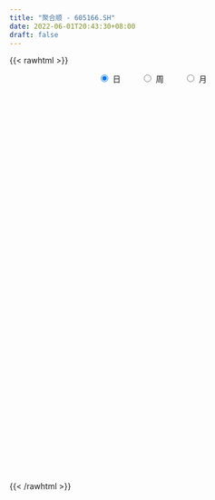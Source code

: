 ```yaml
---
title: "聚合顺 - 605166.SH"
date: 2022-06-01T20:43:30+08:00
draft: false
---
```

{{< rawhtml >}}
    <div style="text-align: center">
        <label style="padding: 1rem;"><input style="margin-right: .5rem" type="radio" name="period" value="D" checked onclick="period_change(this)">日</label>
        <label style="padding: 1rem;"><input style="margin-right: .5rem" type="radio" name="period" value="W" onclick="period_change(this)">周</label>
        <label style="padding: 1rem;"><input style="margin-right: .5rem" type="radio" name="period" value="M" onclick="period_change(this)">月</label>
    </div>
    <div id="chart" style="height: 700px;"></div> 
    <script type="text/javascript">
        const D_v = [8732.99,9886.0,13992.72,15385.26,12591.11,15361.0,14576.0,14533.0,16424.41,18191.41,10598.01,18446.99,42467.8,24788.28,17140.34,17325.65,19389.2,11319.84,7864.94,14343.02,13742.0,19152.26,12031.0,14470.0,12487.0,9205.0,11616.05,12655.52,12516.0,15457.94,14375.0,16685.0,11384.0,10335.0,11216.41,12891.0,13674.14,25468.0,23491.0,16361.0,10476.64,13863.0,29687.28,34598.67,21699.02,50889.28,39603.0,46590.48,51191.0,40867.55,61231.78,74779.93,61610.12,32358.0,33980.02,56116.02,36505.0,39522.18,32355.81,34863.0,36932.36,31416.71,33970.33,150139.92,341591.11,231872.72,183844.6,177109.17,130791.11,191095.85,229129.02,125207.91,142671.41,90177.17,84486.06,60567.0,86954.26,107452.72,83004.7,81195.84,59439.4,55257.96,54981.06,82228.0,62863.0,76072.0,52187.56,60515.0,84094.98,43636.0,34520.06,38782.0,28206.0,34336.0,30185.0,29226.0,22199.0,31066.02,40238.0,25467.43,24844.0,15963.8,32106.0,43823.72,39810.76,28597.72,34961.0,55551.39,47902.8,51003.74,51896.0,86149.74,49824.83,53634.97,51126.24,129066.6,147079.27,145247.94,92149.0,215692.5,229511.4,91490.52,105848.26,149563.06,194805.96,299397.96,183681.94,150665.0,118131.0,184299.34,129937.73,89313.02,120607.12,115671.69,121814.07,92420.97,81500.31,70421.95,99572.67,52048.15,50980.41,81640.38,100554.3,58007.07,86792.08,74221.41,47020.41,39793.57,95026.05,115076.67,94367.92,72648.84,36442.9,127392.24,91097.42,105420.49,139598.07,89324.68,53700.72,30663.0,47655.46,41253.04,86148.76,36867.95,41587.26,34439.0,31765.56,51892.18,48003.83,33139.83,29224.83,37808.54,38320.08,33958.41,53882.0,25246.06,33710.17,44934.66,21882.34,32731.0,16065.0,19970.0,34383.61,27131.6,34548.08,47577.88,27941.52,18123.91,42935.75,38272.69,63281.44,43208.24,55346.81,36641.5,33996.72,41658.42,30746.84,22780.29,40693.08,52087.82,43505.79,17415.83,26655.0,20672.42,58481.17,29455.25,31927.32,16429.15,32220.92,35347.43,34740.14,26137.96,16692.89,26828.41,35346.3,22459.94,16608.69,22634.0,21404.01,19073.31,43674.14,35786.0,45886.39,36970.24,53168.48,41151.04,31871.49,45562.69,29139.52,30653.83,25865.09,17743.32,14149.34,15127.25,29907.0,11668.26,13612.0,11500.17,10865.78,13112.0,16967.0,16576.0,11511.67,15371.0,14141.86,9480.92,17697.0,9487.93,11287.04,21521.02]
const D_histogram = [0.0,-0.0031015385,0.0044287495,0.0182116344,0.0277147384,0.0370691796,0.0470000227,0.0496508684,0.0501733503,0.0529853126,0.0475637631,0.0283888599,0.0359828722,0.0373282387,0.0270837491,0.0106756793,-0.0206617915,-0.047133078,-0.061547901,-0.0656337981,-0.069142455,-0.0587885875,-0.0545711444,-0.0555410441,-0.0470638113,-0.0380057263,-0.0346132728,-0.0261023279,-0.0285544923,-0.0314112169,-0.0343065471,-0.0401295523,-0.0379905105,-0.0340200034,-0.025273311,-0.0151847374,-0.0016222837,0.0040163018,0.0006247619,0.0049088828,0.0075012956,0.0057469357,0.0176332387,0.0342725083,0.042295687,0.0537954381,0.0554722098,0.0608035516,0.0723853377,0.0739662251,0.0802974857,0.0991170339,0.1157829921,0.1061512016,0.0896998079,0.0890516994,0.0812281109,0.0716337133,0.0518751331,0.0404479991,0.0334924862,0.0196022272,0.007690358,0.0621450753,0.0981988985,0.131250368,0.122187008,0.1401602113,0.1493883686,0.1629622268,0.2132510864,0.2139005853,0.1941921053,0.1704573204,0.1369178835,0.0886470729,0.0566498893,0.0577032647,0.0216516208,-0.0226569896,-0.0497214081,-0.0970243318,-0.1148466798,-0.1311576454,-0.1434910838,-0.1711458212,-0.172740507,-0.2170339223,-0.2877751283,-0.3218702249,-0.3536538971,-0.3464424238,-0.314997005,-0.2718007318,-0.252329652,-0.2331392181,-0.2058243816,-0.1762627214,-0.1314052869,-0.090921135,-0.0707475633,-0.0522985594,-0.0526900905,-0.0484636199,-0.037701297,-0.0427340116,-0.057305527,-0.0450141818,-0.0308374805,-0.0249205029,-0.017548013,0.0248518197,0.0449475413,0.0593143063,0.0936249735,0.1791397496,0.2204451817,0.265828472,0.2744577266,0.3403973166,0.3384251899,0.3145216937,0.3074791255,0.2837292185,0.3321689422,0.3787102405,0.4088567193,0.3923916855,0.346680243,0.3531477647,0.374889849,0.3158878808,0.2280698281,0.1494463559,0.0484260816,-0.0601959712,-0.1502142311,-0.1852967026,-0.1730402899,-0.1676922853,-0.1634326547,-0.1283970507,-0.0962798038,-0.099403047,-0.1304845744,-0.1132752036,-0.121567698,-0.1507675834,-0.0740601585,-0.0444440164,-0.0044539254,-0.0251865292,-0.0389983456,-0.0789683693,-0.1186613059,-0.0468287774,0.0254700383,-0.0034981861,-0.0386673647,-0.0676482902,-0.1249004882,-0.1427181537,-0.1633733785,-0.1887426438,-0.1971312261,-0.2284427568,-0.247536858,-0.2574017985,-0.2985859079,-0.286406031,-0.2733432708,-0.2566490741,-0.2360927064,-0.2124042742,-0.1687160971,-0.1413355716,-0.132807287,-0.1318489386,-0.1266228421,-0.0786105272,-0.0437069591,-0.0206260245,0.0289559707,0.0505166548,0.0808315886,0.0973230321,0.1184674988,0.1292479567,0.1652452786,0.1678081936,0.1808389896,0.1586262985,0.0925733946,0.0123132766,-0.0551288684,-0.0469880146,-0.0368928063,-0.0623427819,-0.0866805829,-0.0606081321,-0.0411249438,-0.0248231471,-0.0319839166,-0.0402494703,0.0008017658,0.0386628869,0.0361266284,0.0246069577,0.0017375596,0.0274431668,0.0195475304,0.0153900366,-0.0019024508,-0.0371616473,-0.0310139419,-0.0530396502,-0.0569868579,-0.0398784295,-0.0354271305,-0.0578623576,-0.0801743302,-0.07224301,-0.0813128793,-0.1116545599,-0.1303053799,-0.170424779,-0.1964475132,-0.1842663654,-0.1521108187,-0.0956282226,-0.0278853026,0.0039565057,0.034802932,0.0670816072,0.1040544758,0.124250758,0.1363487461,0.1461911597,0.1506818931,0.1620756902,0.1800140104,0.1822029253,0.1790958074,0.1443505332,0.1372034304,0.1212574151,0.1131194909,0.1065088096,0.0981128945,0.0894527146]
const D_fast = [0.0,-0.0038769231,0.0047605523,0.0230963457,0.0395281344,0.0581498704,0.0798307192,0.094894282,0.1079601015,0.124018392,0.1304877832,0.118410095,0.1349998254,0.1456772515,0.1422036993,0.1284645492,0.0919616306,0.0537070746,0.0239052763,0.0034109297,-0.017383341,-0.0217266204,-0.0311519633,-0.0460071241,-0.0492958442,-0.0497391907,-0.0550000554,-0.0530146924,-0.0626054799,-0.0733150088,-0.0847869758,-0.100642369,-0.1080009549,-0.1125354486,-0.1101070839,-0.1038146947,-0.090657812,-0.084015151,-0.0872505004,-0.0817391588,-0.0772714221,-0.077589048,-0.0612944354,-0.0360870387,-0.0174899383,0.0074586724,0.0230034965,0.0435357263,0.0732138467,0.0932862904,0.1196919224,0.1632907291,0.2089024353,0.2258084453,0.2317820035,0.2533968198,0.2658802591,0.2741942898,0.2674044929,0.2660893586,0.2675069673,0.258517265,0.2485279853,0.3185189715,0.3791225194,0.4449865809,0.4664699729,0.519483229,0.5660584784,0.6203728934,0.7239745246,0.7780991698,0.8069387161,0.8258182614,0.8265082953,0.8003992529,0.7825645416,0.7980437332,0.7674049946,0.7174321367,0.6779373662,0.6063783595,0.5598443416,0.5107439647,0.4625377553,0.3920965627,0.3473167501,0.2487648542,0.1060798661,-0.0084827868,-0.1286799332,-0.2080790658,-0.2553828983,-0.2801368081,-0.3237481413,-0.3628425118,-0.3869837707,-0.4014877909,-0.3894816781,-0.3717278099,-0.369241129,-0.363866765,-0.3774308187,-0.3853202532,-0.3839832545,-0.399699472,-0.4285973692,-0.4275595693,-0.4210922382,-0.4214053863,-0.4184198996,-0.3698071121,-0.3384745052,-0.3092791635,-0.2515622529,-0.1212625395,-0.024845812,0.0869945963,0.1642382826,0.3152772017,0.3979113725,0.4526382998,0.5224655129,0.5696479105,0.7011298697,0.8423487282,0.9747093868,1.0563422744,1.0973008926,1.1920553555,1.307519902,1.327489904,1.2966893084,1.2554274251,1.1665136713,1.0428426257,0.9152708079,0.8338641609,0.8028605011,0.7662854343,0.7296869012,0.7326232426,0.7406705386,0.7126965335,0.6489938626,0.6378844325,0.5992000136,0.5323082323,0.5905006176,0.6090057557,0.6478823652,0.6208531292,0.5972917263,0.5375796104,0.4682213473,0.5283466814,0.6070130066,0.5771702357,0.532334216,0.4864412179,0.3979638979,0.3444666939,0.2829681245,0.2104131983,0.1527418095,0.0643195896,-0.0166587262,-0.0908741163,-0.2067047026,-0.2661263335,-0.3213993909,-0.3688674628,-0.4073342717,-0.436746908,-0.4352377552,-0.4431911226,-0.4678646597,-0.499868546,-0.5262981601,-0.497938477,-0.4739616486,-0.4560372201,-0.3992162323,-0.3650263845,-0.3145035535,-0.273681352,-0.2229200106,-0.1798275635,-0.1025189219,-0.0580039586,0.0002365848,0.0176804683,-0.025229087,-0.1024108857,-0.1836352479,-0.1872413977,-0.1863693909,-0.2274050621,-0.2734130088,-0.262492591,-0.2532906386,-0.2431946288,-0.2583513774,-0.2766792987,-0.2354276211,-0.1879007783,-0.1814053797,-0.186773311,-0.2092083192,-0.1766419202,-0.1796506741,-0.1799606587,-0.1977287589,-0.2422783671,-0.2438841472,-0.2791697681,-0.2973636902,-0.2902248692,-0.2946303528,-0.3315311693,-0.3738867244,-0.3840161568,-0.4134142459,-0.4716695665,-0.5228967314,-0.6056223252,-0.6807569378,-0.7146423814,-0.7205145394,-0.6879389989,-0.6271674045,-0.5943364698,-0.5547893105,-0.5057402335,-0.4427537459,-0.3914947742,-0.3453095996,-0.2989193961,-0.2567581894,-0.2048454697,-0.141903647,-0.0941640007,-0.0524971667,-0.0511548077,-0.0240010528,-0.0096327144,0.0105092342,0.0305257553,0.0466580638,0.0603610626]
const D_slow = [0.0,-0.0007753846,0.0003318028,0.0048847114,0.011813396,0.0210806909,0.0328306965,0.0452434136,0.0577867512,0.0710330794,0.0829240201,0.0900212351,0.0990169532,0.1083490128,0.1151199501,0.1177888699,0.1126234221,0.1008401526,0.0854531773,0.0690447278,0.051759114,0.0370619671,0.0234191811,0.00953392,-0.0022320328,-0.0117334644,-0.0203867826,-0.0269123646,-0.0340509876,-0.0419037919,-0.0504804286,-0.0605128167,-0.0700104443,-0.0785154452,-0.084833773,-0.0886299573,-0.0890355282,-0.0880314528,-0.0878752623,-0.0866480416,-0.0847727177,-0.0833359838,-0.0789276741,-0.070359547,-0.0597856253,-0.0463367657,-0.0324687133,-0.0172678254,0.000828509,0.0193200653,0.0393944367,0.0641736952,0.0931194432,0.1196572436,0.1420821956,0.1643451205,0.1846521482,0.2025605765,0.2155293598,0.2256413595,0.2340144811,0.2389150379,0.2408376274,0.2563738962,0.2809236208,0.3137362128,0.3442829649,0.3793230177,0.4166701098,0.4574106665,0.5107234382,0.5641985845,0.6127466108,0.6553609409,0.6895904118,0.71175218,0.7259146523,0.7403404685,0.7457533737,0.7400891263,0.7276587743,0.7034026913,0.6746910214,0.6419016101,0.6060288391,0.5632423838,0.5200572571,0.4657987765,0.3938549944,0.3133874382,0.2249739639,0.138363358,0.0596141067,-0.0083360762,-0.0714184892,-0.1297032938,-0.1811593892,-0.2252250695,-0.2580763912,-0.280806675,-0.2984935658,-0.3115682056,-0.3247407283,-0.3368566332,-0.3462819575,-0.3569654604,-0.3712918421,-0.3825453876,-0.3902547577,-0.3964848834,-0.4008718867,-0.3946589317,-0.3834220464,-0.3685934698,-0.3451872265,-0.3004022891,-0.2452909937,-0.1788338757,-0.110219444,-0.0251201149,0.0594861826,0.138116606,0.2149863874,0.285918692,0.3689609276,0.4636384877,0.5658526675,0.6639505889,0.7506206496,0.8389075908,0.9326300531,1.0116020233,1.0686194803,1.1059810693,1.1180875897,1.1030385969,1.0654850391,1.0191608634,0.975900791,0.9339777196,0.893119556,0.8610202933,0.8369503423,0.8120995806,0.779478437,0.7511596361,0.7207677116,0.6830758157,0.6645607761,0.653449772,0.6523362907,0.6460396584,0.636290072,0.6165479796,0.5868826532,0.5751754588,0.5815429684,0.5806684219,0.5710015807,0.5540895081,0.5228643861,0.4871848477,0.446341503,0.3991558421,0.3498730356,0.2927623464,0.2308781319,0.1665276822,0.0918812053,0.0202796975,-0.0480561202,-0.1122183887,-0.1712415653,-0.2243426338,-0.2665216581,-0.301855551,-0.3350573728,-0.3680196074,-0.3996753179,-0.4193279497,-0.4302546895,-0.4354111956,-0.428172203,-0.4155430393,-0.3953351421,-0.3710043841,-0.3413875094,-0.3090755202,-0.2677642006,-0.2258121522,-0.1806024048,-0.1409458301,-0.1178024815,-0.1147241624,-0.1285063795,-0.1402533831,-0.1494765847,-0.1650622801,-0.1867324259,-0.2018844589,-0.2121656948,-0.2183714816,-0.2263674608,-0.2364298284,-0.2362293869,-0.2265636652,-0.2175320081,-0.2113802687,-0.2109458788,-0.2040850871,-0.1991982045,-0.1953506953,-0.195826308,-0.2051167199,-0.2128702053,-0.2261301179,-0.2403768323,-0.2503464397,-0.2592032223,-0.2736688117,-0.2937123943,-0.3117731468,-0.3321013666,-0.3600150066,-0.3925913515,-0.4351975463,-0.4843094246,-0.5303760159,-0.5684037206,-0.5923107763,-0.5992821019,-0.5982929755,-0.5895922425,-0.5728218407,-0.5468082217,-0.5157455322,-0.4816583457,-0.4451105558,-0.4074400825,-0.3669211599,-0.3219176573,-0.276366926,-0.2315929742,-0.1955053409,-0.1612044833,-0.1308901295,-0.1026102568,-0.0759830544,-0.0514548307,-0.0290916521]
const D_data = [['2021-05-21', 9.0671, 9.0768, 9.0379, 9.1156],['2021-05-24', 9.0379, 9.0282, 9.0087, 9.0865],['2021-05-25', 9.0282, 9.174, 9.0087, 9.1837],['2021-05-26', 9.1934, 9.3197, 9.1351, 9.3878],['2021-05-27', 9.3197, 9.3489, 9.2809, 9.3878],['2021-05-28', 9.3489, 9.4266, 9.3294, 9.4655],['2021-05-31', 9.4266, 9.5238, 9.3586, 9.5432],['2021-06-01', 9.5209, 9.5111, 9.3835, 9.5209],['2021-06-02', 9.5013, 9.5405, 9.4227, 9.6583],['2021-06-03', 9.5503, 9.6289, 9.5013, 9.7663],['2021-06-04', 9.6289, 9.57, 9.4816, 9.6485],['2021-06-07', 9.619, 9.3737, 9.354, 9.6387],['2021-06-08', 9.3737, 9.7172, 9.3442, 9.7172],['2021-06-09', 9.7466, 9.7074, 9.4914, 9.7466],['2021-06-10', 9.619, 9.5798, 9.5307, 9.6976],['2021-06-11', 9.5798, 9.462, 9.4424, 9.6681],['2021-06-15', 9.4522, 9.1577, 9.1185, 9.4718],['2021-06-16', 9.2166, 9.0498, 9.0203, 9.2166],['2021-06-17', 9.1283, 9.0596, 9.0301, 9.1283],['2021-06-18', 9.1872, 9.0988, 8.9614, 9.1872],['2021-06-21', 9.0596, 9.0399, 9.0105, 9.0694],['2021-06-22', 9.0498, 9.1872, 9.0498, 9.2461],['2021-06-23', 9.1774, 9.1086, 9.0694, 9.197],['2021-06-24', 9.1185, 9.0105, 8.981, 9.1577],['2021-06-25', 9.0301, 9.1086, 8.9909, 9.1086],['2021-06-28', 9.0399, 9.1283, 9.0399, 9.1577],['2021-06-29', 9.1577, 9.0596, 9.0301, 9.1577],['2021-06-30', 9.0694, 9.1283, 9.0301, 9.1479],['2021-07-01', 9.1283, 8.981, 8.981, 9.1479],['2021-07-02', 9.0399, 8.932, 8.8436, 9.0399],['2021-07-05', 8.932, 8.8829, 8.8338, 9.0105],['2021-07-06', 8.8338, 8.7847, 8.6866, 8.8534],['2021-07-07', 8.7847, 8.8338, 8.7259, 8.8534],['2021-07-08', 8.8534, 8.8338, 8.8044, 8.9123],['2021-07-09', 8.7946, 8.8927, 8.7357, 8.9123],['2021-07-12', 9.0105, 8.932, 8.8731, 9.0105],['2021-07-13', 8.9418, 9.0203, 8.8829, 9.0203],['2021-07-14', 9.0301, 8.9614, 8.9614, 9.1675],['2021-07-15', 8.9614, 8.8436, 8.8044, 8.9712],['2021-07-16', 8.8829, 8.932, 8.7651, 9.0498],['2021-07-19', 8.9025, 8.9222, 8.8436, 8.9712],['2021-07-20', 8.9222, 8.8633, 8.8338, 8.932],['2021-07-21', 8.8534, 9.0596, 8.8436, 9.089],['2021-07-22', 9.0007, 9.2068, 9.0007, 9.2461],['2021-07-23', 9.2166, 9.1872, 9.0694, 9.2264],['2021-07-26', 9.0988, 9.3148, 9.0988, 9.3737],['2021-07-27', 9.3246, 9.2657, 9.2461, 9.4424],['2021-07-28', 9.2166, 9.3737, 8.932, 9.5209],['2021-07-29', 9.3638, 9.5503, 9.305, 9.57],['2021-07-30', 9.5503, 9.5209, 9.4522, 9.6387],['2021-08-02', 9.5896, 9.6681, 9.462, 9.9528],['2021-08-03', 9.7074, 9.9724, 9.5994, 10.1],['2021-08-04', 9.9528, 10.1393, 9.7859, 10.1687],['2021-08-05', 10.1, 9.9331, 9.8448, 10.1883],['2021-08-06', 9.8644, 9.8742, 9.6387, 9.9528],['2021-08-09', 9.835, 10.1196, 9.8154, 10.2374],['2021-08-10', 10.2178, 10.1, 10.0411, 10.2276],['2021-08-11', 10.0902, 10.1196, 9.9037, 10.2374],['2021-08-12', 10.0902, 9.992, 9.9822, 10.2276],['2021-08-13', 9.8154, 10.0804, 9.8154, 10.1687],['2021-08-16', 10.0313, 10.1491, 10.0215, 10.1589],['2021-08-17', 10.1589, 10.0607, 9.9724, 10.208],['2021-08-18', 10.0411, 10.0607, 9.8742, 10.1785],['2021-08-19', 10.1, 11.0717, 10.0607, 11.0717],['2021-08-20', 11.376, 11.1895, 11.1601, 12.0533],['2021-08-23', 10.6104, 11.4741, 10.6104, 11.6999],['2021-08-24', 11.533, 11.1601, 11.1601, 12.0533],['2021-08-25', 11.3858, 11.6803, 11.268, 12.0238],['2021-08-26', 11.6803, 11.8177, 11.533, 12.014],['2021-08-27', 11.7784, 12.122, 11.4349, 12.3575],['2021-08-30', 12.2201, 12.9759, 11.9747, 13.1035],['2021-08-31', 12.8777, 12.7403, 12.6422, 13.2115],['2021-09-01', 12.7501, 12.6814, 12.2299, 13.0544],['2021-09-02', 12.6225, 12.7501, 12.2692, 13.0544],['2021-09-03', 12.7501, 12.6913, 12.3379, 12.9955],['2021-09-06', 12.6814, 12.4753, 12.3085, 12.8385],['2021-09-07', 12.6422, 12.6225, 12.4655, 13.0544],['2021-09-08', 12.7403, 13.1035, 12.5342, 13.2017],['2021-09-09', 13.0544, 12.6814, 12.6618, 13.6237],['2021-09-10', 12.6716, 12.4655, 12.3673, 12.9072],['2021-09-13', 12.5244, 12.5637, 12.3968, 12.7109],['2021-09-14', 12.5833, 12.1514, 12.1416, 12.6422],['2021-09-15', 12.1907, 12.3575, 12.1809, 12.5538],['2021-09-16', 12.5146, 12.279, 12.2692, 12.9465],['2021-09-17', 12.5244, 12.2299, 11.7981, 12.5244],['2021-09-22', 12.2888, 11.8864, 11.749, 12.3183],['2021-09-23', 11.9158, 12.0729, 11.8766, 12.2299],['2021-09-24', 12.0533, 11.3269, 11.3171, 12.2397],['2021-09-27', 11.1895, 10.5417, 10.4828, 11.4251],['2021-09-28', 10.3846, 10.5221, 10.3356, 10.7478],['2021-09-29', 10.5221, 10.1393, 10.0509, 10.5319],['2021-09-30', 10.1393, 10.3061, 10.0804, 10.4043],['2021-10-08', 10.4337, 10.4632, 10.3356, 10.63],['2021-10-11', 10.4632, 10.581, 10.2374, 10.63],['2021-10-12', 10.5417, 10.2374, 10.1196, 10.6791],['2021-10-13', 10.3061, 10.1294, 9.9822, 10.3552],['2021-10-14', 9.9724, 10.1589, 9.9724, 10.2472],['2021-10-15', 10.1589, 10.1589, 10.0509, 10.3061],['2021-10-18', 10.1196, 10.3945, 10.0215, 10.473],['2021-10-19', 10.5024, 10.4435, 10.2669, 10.5024],['2021-10-20', 10.3552, 10.2472, 10.1785, 10.4435],['2021-10-21', 10.1785, 10.2374, 10.1785, 10.3454],['2021-10-22', 10.2374, 9.9626, 9.9626, 10.2963],['2021-10-25', 9.9822, 9.943, 9.7466, 9.992],['2021-10-26', 9.943, 9.9822, 9.9233, 10.1393],['2021-10-27', 9.992, 9.7172, 9.619, 10.0607],['2021-10-28', 9.727, 9.4522, 9.4326, 9.8841],['2021-10-29', 9.7074, 9.6878, 9.2559, 9.7761],['2021-11-01', 9.6779, 9.6976, 9.5994, 9.9037],['2021-11-02', 9.6878, 9.57, 9.4914, 9.8448],['2021-11-03', 9.6289, 9.5503, 9.1872, 9.6289],['2021-11-04', 9.5503, 10.0706, 9.5209, 10.1589],['2021-11-05', 10.0607, 9.9331, 9.8841, 10.0607],['2021-11-08', 9.9331, 9.943, 9.6779, 10.0313],['2021-11-09', 9.8448, 10.3356, 9.8448, 10.4239],['2021-11-10', 10.3061, 11.3662, 10.2276, 11.3662],['2021-11-11', 11.6606, 11.2778, 10.9343, 11.6606],['2021-11-12', 11.2484, 11.7293, 11.0717, 12.2692],['2021-11-15', 11.7392, 11.6116, 11.533, 11.9551],['2021-11-16', 11.9747, 12.7698, 11.7784, 12.7698],['2021-11-17', 12.5048, 12.3673, 12.1416, 12.9465],['2021-11-18', 12.3183, 12.2986, 12.2103, 12.6127],['2021-11-19', 12.3183, 12.7011, 12.0533, 12.7403],['2021-11-22', 12.4655, 12.6814, 12.3673, 13.5059],['2021-11-23', 12.809, 13.9476, 12.809, 13.9476],['2021-11-24', 13.7415, 14.5267, 13.7415, 14.8114],['2021-11-25', 14.2421, 14.9193, 14.1636, 15.0764],['2021-11-26', 15.5083, 14.7819, 14.1047, 15.5181],['2021-11-29', 14.7721, 14.6445, 14.1341, 14.8703],['2021-11-30', 14.6543, 15.5868, 14.5954, 16.0776],['2021-12-01', 15.626, 16.2739, 15.5868, 16.48],['2021-12-02', 16.2444, 15.577, 15.4199, 16.2739],['2021-12-03', 15.9598, 15.1844, 14.9586, 15.9598],['2021-12-06', 15.096, 15.1549, 15.0175, 15.5279],['2021-12-07', 15.0568, 14.6249, 13.7317, 15.2923],['2021-12-08', 14.6249, 14.1145, 14.036, 14.7623],['2021-12-09', 14.2323, 13.8789, 13.8102, 14.2519],['2021-12-10', 13.8789, 14.2421, 13.7513, 14.3795],['2021-12-13', 14.2323, 14.7721, 13.9672, 15.1353],['2021-12-14', 14.7819, 14.7328, 14.5267, 14.9684],['2021-12-15', 15.0862, 14.7427, 14.6543, 15.4101],['2021-12-16', 14.8408, 15.2432, 14.4188, 15.3905],['2021-12-17', 15.5083, 15.4199, 14.9782, 15.9009],['2021-12-20', 15.4199, 15.096, 14.8899, 15.4396],['2021-12-21', 15.096, 14.674, 14.301, 15.1156],['2021-12-22', 14.7525, 15.2531, 14.7525, 15.312],['2021-12-23', 15.5083, 14.9684, 14.6838, 15.5083],['2021-12-24', 15.0371, 14.5954, 14.5071, 15.1255],['2021-12-27', 14.5954, 16.0579, 14.3893, 16.0579],['2021-12-28', 16.0579, 15.8027, 15.2138, 16.4702],['2021-12-29', 15.8322, 16.1953, 15.4886, 16.8628],['2021-12-30', 16.2444, 15.5672, 15.4101, 16.4407],['2021-12-31', 15.5573, 15.626, 15.4592, 15.8714],['2022-01-04', 15.7635, 15.1942, 15.0175, 16.5683],['2022-01-05', 15.4494, 14.988, 14.2323, 15.4494],['2022-01-06', 14.8408, 16.4898, 14.7721, 16.4898],['2022-01-07', 16.5585, 16.9609, 16.3524, 17.4419],['2022-01-10', 16.6861, 15.9009, 15.8224, 16.9904],['2022-01-11', 15.8518, 15.7144, 15.5672, 16.0776],['2022-01-12', 15.6653, 15.6555, 15.5868, 15.8812],['2022-01-13', 15.4494, 15.0666, 15.0273, 15.6555],['2022-01-14', 15.0175, 15.3218, 14.8408, 15.4199],['2022-01-17', 15.1156, 15.1255, 14.3304, 15.361],['2022-01-18', 15.3414, 14.8604, 14.7132, 15.361],['2022-01-19', 14.831, 14.8801, 14.723, 15.312],['2022-01-20', 14.8899, 14.3599, 14.3304, 14.9095],['2022-01-21', 14.3893, 14.2224, 13.9967, 14.3893],['2022-01-24', 14.2813, 14.085, 13.8495, 14.8703],['2022-01-25', 13.9967, 13.3489, 13.2802, 14.1341],['2022-01-26', 13.3881, 13.7121, 13.3881, 13.8495],['2022-01-27', 13.7513, 13.5648, 13.4569, 14.036],['2022-01-28', 13.5943, 13.4667, 13.0053, 13.7906],['2022-02-07', 13.6041, 13.398, 13.2017, 13.8593],['2022-02-08', 13.3881, 13.3489, 13.025, 13.5648],['2022-02-09', 13.3096, 13.5943, 13.0446, 13.7808],['2022-02-10', 13.6237, 13.4176, 13.3096, 13.7022],['2022-02-11', 13.2998, 13.1231, 12.9563, 13.3489],['2022-02-14', 13.0348, 12.8974, 12.7501, 13.2409],['2022-02-15', 12.9759, 12.809, 12.7011, 13.025],['2022-02-16', 12.8189, 13.3489, 12.8189, 13.3783],['2022-02-17', 13.2507, 13.2998, 13.2115, 13.5452],['2022-02-18', 13.182, 13.2213, 13.0839, 13.3489],['2022-02-21', 13.1526, 13.6924, 13.1526, 13.7121],['2022-02-22', 13.6237, 13.5059, 13.2311, 13.6237],['2022-02-23', 13.5256, 13.7513, 13.398, 13.8985],['2022-02-24', 13.663, 13.7219, 13.5746, 14.1832],['2022-02-25', 13.7415, 13.9182, 13.7415, 14.0065],['2022-02-28', 13.9869, 13.928, 13.6924, 14.0261],['2022-03-01', 14.1047, 14.4482, 13.9574, 14.4776],['2022-03-02', 14.3599, 14.2323, 14.1636, 14.5464],['2022-03-03', 14.6347, 14.5169, 14.3304, 14.8016],['2022-03-04', 14.4188, 14.1636, 14.0654, 14.4188],['2022-03-07', 13.7415, 13.4569, 13.2213, 13.8789],['2022-03-08', 13.555, 12.9072, 12.8581, 13.5746],['2022-03-09', 12.917, 12.6324, 12.2594, 13.0152],['2022-03-10', 12.9759, 13.3587, 12.9759, 13.5256],['2022-03-11', 13.1526, 13.3783, 12.8876, 13.4176],['2022-03-14', 13.2507, 12.8287, 12.7894, 13.3194],['2022-03-15', 13.0053, 12.6225, 12.3281, 13.025],['2022-03-16', 12.8679, 13.1722, 12.3281, 13.2507],['2022-03-17', 13.2704, 13.1428, 13.1133, 13.6335],['2022-03-18', 13.1428, 13.1428, 12.9759, 13.2507],['2022-03-21', 13.0642, 12.8189, 12.6814, 13.2409],['2022-03-22', 12.9563, 12.7011, 12.544, 12.9955],['2022-03-23', 12.7894, 13.3587, 12.7403, 13.6826],['2022-03-24', 13.3293, 13.5157, 13.0544, 13.555],['2022-03-25', 13.3489, 13.1035, 13.1035, 13.663],['2022-03-28', 13.2409, 12.9465, 12.76, 13.2409],['2022-03-29', 13.0544, 12.6913, 12.5146, 13.0642],['2022-03-30', 12.7992, 13.29, 12.5833, 13.4176],['2022-03-31', 13.182, 12.9072, 12.809, 13.5746],['2022-04-01', 12.8385, 12.9072, 12.6814, 12.9563],['2022-04-06', 12.917, 12.6618, 12.6324, 12.9268],['2022-04-07', 12.5637, 12.2496, 12.2201, 12.7207],['2022-04-08', 12.2201, 12.6324, 11.9551, 12.809],['2022-04-11', 12.6324, 12.171, 12.014, 12.6324],['2022-04-12', 12.171, 12.2496, 12.0238, 12.4655],['2022-04-13', 12.2692, 12.4753, 11.9944, 12.7894],['2022-04-14', 12.4066, 12.3085, 12.122, 12.4949],['2022-04-15', 12.3085, 11.8471, 11.8275, 12.3183],['2022-04-18', 11.8766, 11.6312, 11.2288, 11.8962],['2022-04-19', 11.8275, 11.8668, 11.641, 12.1809],['2022-04-20', 11.9649, 11.5429, 11.4741, 12.6422],['2022-04-21', 11.5625, 11.0423, 10.9539, 11.6606],['2022-04-22', 11.1208, 10.9049, 10.4632, 11.1208],['2022-04-25', 10.6202, 10.2963, 10.1883, 10.9932],['2022-04-26', 10.2767, 10.0804, 10.0215, 10.6889],['2022-04-27', 10.0607, 10.2963, 9.7172, 10.6006],['2022-04-28', 10.257, 10.4534, 10.1098, 10.6006],['2022-04-29', 10.3945, 10.8165, 10.2865, 10.8263],['2022-05-05', 10.6497, 11.1601, 10.6497, 11.219],['2022-05-06', 10.8558, 10.8852, 10.7184, 11.003],['2022-05-09', 10.9245, 10.9736, 10.6595, 11.0226],['2022-05-10', 10.7871, 11.1208, 10.7674, 11.1699],['2022-05-11', 11.1208, 11.3564, 11.0914, 11.7588],['2022-05-12', 11.3367, 11.3171, 11.1797, 11.5134],['2022-05-13', 11.4054, 11.3367, 11.1895, 11.4938],['2022-05-16', 11.4643, 11.4153, 11.2288, 11.4643],['2022-05-17', 11.3456, 11.4455, 11.2456, 11.4855],['2022-05-18', 11.4855, 11.6455, 11.3756, 11.7454],['2022-05-19', 11.4955, 11.8954, 11.4356, 11.9254],['2022-05-20', 11.9753, 11.8554, 11.6955, 11.9753],['2022-05-23', 11.8054, 11.8954, 11.7854, 11.9354],['2022-05-24', 11.9753, 11.4955, 11.4955, 11.9753],['2022-05-25', 11.5055, 11.8154, 11.4955, 11.9054],['2022-05-26', 11.8154, 11.7254, 11.5655, 11.9454],['2022-05-27', 11.9354, 11.8354, 11.6955, 11.9653],['2022-05-30', 11.93, 11.89, 11.7, 11.95],['2022-05-31', 11.89, 11.9, 11.7, 11.95],['2022-06-01', 11.85, 11.92, 11.71, 12.08]]
const W_v = [3459.77,7351.84,1265481.6400000001,1339416.6599999999,697933.77,363110.54,271037.74,310967.29,191339.36,139411.9,123932.31,144073.5,139861.89,94215.9,107936.02,49393.88,25730.53,74623.48,111895.33,67256.21,70175.66,137937.33,192681.99,107202.49,150057.37,196968.01,233942.46,211388.5,46600.96,95935.59,72289.72,56324.95,131037.43,75760.9,28473.34,48882.45,163456.15,298711.19,110589.82,166955.36,765748.14,385223.0600000001,334328.62,255024.68,154436.87,85371.94,44893.27,102369.26,76670.38,67216.09,74322.83,120169.06,52917.0,71882.26,61450.51,63995.41,91885.14,110324.61,229141.31,263959.85,199362.01,594050.4299999999,914713.45,671671.5700000001,419174.52,314769.42,188774.56,201033.04,28206.0,147012.02,138619.23,202744.59,286777.11,526155.02,734691.6800000001,978113.9199999999,642288.21,481828.99,384795.91,305834.54,413562.38,463508.22,262596.9,230808.53,200069.2100000001,185116.72,135583.0,171582.69,205822.03,198390.29,176482.81,167191.16,144875.6,78867.6,102179.95,215485.25,178378.57,43608.41,84463.85,69020.95,68202.45,42295.99]
const W_histogram = [0.0,0.2294691738,0.3123700573,0.4422303248,0.3977307387,0.3030440299,0.21466545,0.1374922885,0.05370347,-0.0094956421,-0.0539723735,-0.1227162461,-0.2003044229,-0.2237099243,-0.2604171415,-0.3035628515,-0.2888739662,-0.265954555,-0.2446747955,-0.2535070906,-0.2398586224,-0.1943046186,-0.1468247235,-0.1232408802,-0.0727939071,-0.0185309243,-0.0211188019,-0.0808602901,-0.1086079969,-0.1747550309,-0.210254266,-0.2180008369,-0.2217128674,-0.2066948963,-0.1870755988,-0.1223782464,-0.0685070953,0.0131162273,0.050146945,0.1433836573,0.2015088493,0.2074575027,0.2357331654,0.2214065584,0.1762844671,0.1280871972,0.1043840034,0.085876161,0.0366695741,0.0283895449,0.0329588705,0.0292235108,0.0041258747,-0.0092509779,-0.0264547615,-0.0363328794,-0.0360027065,-0.0154311917,0.0217936686,0.0687062886,0.1096875978,0.2021739367,0.310363349,0.3988377194,0.4186666544,0.3928508558,0.2962918338,0.1522610836,0.0608500962,-0.022372088,-0.0891557465,-0.1469416284,-0.1625321701,-0.0515129497,0.0805491322,0.2894677609,0.4278417837,0.4279488869,0.4757117961,0.421974279,0.4248616538,0.4815404224,0.3780721397,0.2132314562,0.0400130955,-0.103167777,-0.1915861717,-0.2024011691,-0.1923612823,-0.2351147015,-0.2730939117,-0.2929463453,-0.3097482583,-0.3280610879,-0.3781921416,-0.4547893042,-0.488435483,-0.4822580309,-0.4259151653,-0.3358238826,-0.2629156449,-0.1973248115]
const W_fast = [0.0,0.2868364672,0.447829865,0.6882477138,0.7431808123,0.724255111,0.6895428936,0.6467428042,0.5763798532,0.5108068307,0.4528370058,0.3534140717,0.2257497892,0.1464168067,0.0446053041,-0.0744311188,-0.1319607251,-0.1755299525,-0.2154188919,-0.2876279597,-0.3339441471,-0.336966298,-0.3261925837,-0.3334189605,-0.3011704641,-0.2515402123,-0.2594077905,-0.3393643512,-0.3942640572,-0.504099849,-0.5921626505,-0.6544094307,-0.713549678,-0.750205431,-0.7773550331,-0.7432522424,-0.7065078652,-0.6216054856,-0.5720380318,-0.4429554052,-0.3344530008,-0.2766399717,-0.1894310176,-0.148405985,-0.1494569596,-0.1656324302,-0.1632396231,-0.1602784252,-0.2003176186,-0.2015002617,-0.1886912184,-0.1851207004,-0.2091868679,-0.224876465,-0.2486939388,-0.2676552766,-0.2763257803,-0.2596120635,-0.216938786,-0.1528495939,-0.0844463853,0.0585834378,0.2443636874,0.4325474876,0.5570430862,0.6294400016,0.606953938,0.5009884588,0.4247899954,0.3359747892,0.2469021941,0.1523809051,0.0961573208,0.1942983038,0.3464976688,0.6277832377,0.8731177064,0.9802120314,1.1469028896,1.1986589422,1.3077617305,1.4848256047,1.4758753568,1.3643425375,1.2011274507,1.0321546339,0.8958396962,0.8344244066,0.7963739728,0.6948418782,0.5885891901,0.4955001702,0.4012611926,0.3009330911,0.156254002,-0.0340404866,-0.1897955363,-0.3041825919,-0.3543185176,-0.3481832056,-0.341003879,-0.3247442485]
const W_slow = [0.0,0.0573672934,0.1354598078,0.246017389,0.3454500736,0.4212110811,0.4748774436,0.5092505157,0.5226763832,0.5203024727,0.5068093793,0.4761303178,0.4260542121,0.370126731,0.3050224456,0.2291317327,0.1569132412,0.0904246024,0.0292559036,-0.0341208691,-0.0940855247,-0.1426616793,-0.1793678602,-0.2101780803,-0.228376557,-0.2330092881,-0.2382889886,-0.2585040611,-0.2856560603,-0.3293448181,-0.3819083845,-0.4364085938,-0.4918368106,-0.5435105347,-0.5902794344,-0.620873996,-0.6380007698,-0.634721713,-0.6221849767,-0.5863390624,-0.5359618501,-0.4840974744,-0.4251641831,-0.3698125434,-0.3257414267,-0.2937196274,-0.2676236265,-0.2461545863,-0.2369871927,-0.2298898065,-0.2216500889,-0.2143442112,-0.2133127425,-0.215625487,-0.2222391774,-0.2313223972,-0.2403230739,-0.2441808718,-0.2387324546,-0.2215558825,-0.194133983,-0.1435904989,-0.0659996616,0.0337097682,0.1383764318,0.2365891458,0.3106621042,0.3487273751,0.3639398992,0.3583468772,0.3360579406,0.2993225335,0.2586894909,0.2458112535,0.2659485366,0.3383154768,0.4452759227,0.5522631445,0.6711910935,0.7766846632,0.8829000767,1.0032851823,1.0978032172,1.1511110813,1.1611143551,1.1353224109,1.087425868,1.0368255757,0.9887352551,0.9299565797,0.8616831018,0.7884465155,0.7110094509,0.6289941789,0.5344461436,0.4207488175,0.2986399468,0.178075439,0.0715966477,-0.012359323,-0.0780882342,-0.127419437]
const W_data = [['2020-06-19', 8.2216, 10.8552, 8.2216, 10.8552],['2020-06-24', 11.9436, 14.4509, 11.9436, 14.4509],['2020-07-03', 15.8989, 13.6929, 13.518, 15.9961],['2020-07-10', 13.6832, 15.1895, 13.6832, 16.1224],['2020-07-17', 15.277, 13.6152, 13.1681, 15.5296],['2020-07-24', 13.654, 12.9446, 12.8571, 13.9456],['2020-07-31', 12.8571, 12.7988, 12.4879, 13.1293],['2020-08-07', 12.9543, 12.7017, 12.6433, 13.4791],['2020-08-14', 12.6336, 12.3324, 12.1186, 12.964],['2020-08-21', 12.3129, 12.2838, 12.1672, 12.7308],['2020-08-28', 12.2741, 12.2741, 12.1186, 12.4879],['2020-09-04', 12.2741, 11.6618, 11.38, 12.3324],['2020-09-11', 11.6618, 11.0884, 10.8066, 11.9728],['2020-09-18', 11.069, 11.38, 11.0593, 11.5355],['2020-09-25', 11.4869, 10.9038, 10.8844, 11.516],['2020-09-30', 10.8649, 10.4179, 10.3401, 10.9427],['2020-10-09', 10.5053, 10.8552, 10.5053, 10.9329],['2020-10-16', 10.8358, 10.8552, 10.7969, 11.1273],['2020-10-23', 10.8844, 10.758, 10.6414, 11.3897],['2020-10-30', 10.69, 10.2138, 10.1944, 10.7969],['2020-11-06', 10.1652, 10.3013, 9.8348, 10.379],['2020-11-13', 10.311, 10.6706, 10.2721, 10.8455],['2020-11-20', 10.6706, 10.7872, 10.6122, 11.2536],['2020-11-27', 10.7872, 10.5442, 10.4179, 11.0496],['2020-12-04', 10.5928, 10.9718, 10.4373, 11.1467],['2020-12-11', 11.0593, 11.2342, 10.69, 11.2439],['2020-12-18', 11.2925, 10.6122, 10.4665, 11.448],['2020-12-25', 10.6122, 9.6501, 9.5335, 11.2148],['2020-12-31', 9.621, 9.6987, 9.4266, 9.7862],['2021-01-08', 9.7085, 8.8047, 8.5034, 9.7376],['2021-01-15', 8.7366, 8.7075, 8.2604, 8.7366],['2021-01-22', 8.7269, 8.7075, 8.5617, 8.8727],['2021-01-29', 8.6589, 8.484, 8.4062, 9.31],['2021-02-05', 8.4937, 8.5034, 8.2507, 8.863],['2021-02-10', 8.5326, 8.4159, 8.2896, 8.6103],['2021-02-19', 8.484, 8.999, 8.4742, 9.1156],['2021-02-26', 8.999, 9.0185, 8.8144, 9.7085],['2021-03-05', 9.0185, 9.621, 8.9407, 10.3013],['2021-03-12', 9.6307, 9.3197, 9.0476, 9.6987],['2021-03-19', 9.3294, 10.3693, 9.0865, 10.3693],['2021-03-26', 10.6706, 10.3984, 9.6016, 11.8659],['2021-04-02', 10.1361, 10.0097, 9.757, 10.379],['2021-04-09', 9.8737, 10.4956, 9.8542, 11.2634],['2021-04-16', 10.5831, 10.1263, 9.7182, 10.6414],['2021-04-23', 10.1263, 9.689, 9.6307, 10.2624],['2021-04-30', 9.6501, 9.4752, 9.2323, 9.8251],['2021-05-07', 9.4752, 9.6404, 9.3683, 9.8542],['2021-05-14', 9.6404, 9.6307, 9.4266, 9.7279],['2021-05-21', 9.6307, 9.0768, 8.9893, 9.6307],['2021-05-28', 9.0379, 9.4266, 9.0087, 9.4655],['2021-06-04', 9.4266, 9.57, 9.3586, 9.7663],['2021-06-11', 9.619, 9.462, 9.3442, 9.7466],['2021-06-18', 9.4522, 9.0988, 8.9614, 9.4718],['2021-06-25', 9.0596, 9.1086, 8.981, 9.2461],['2021-07-02', 9.0399, 8.932, 8.8436, 9.1577],['2021-07-09', 8.932, 8.8927, 8.6866, 9.0105],['2021-07-16', 9.0105, 8.932, 8.7651, 9.1675],['2021-07-23', 8.9025, 9.1872, 8.8338, 9.2461],['2021-07-30', 9.0988, 9.5209, 8.932, 9.6387],['2021-08-06', 9.5896, 9.8742, 9.462, 10.1883],['2021-08-13', 9.835, 10.0804, 9.8154, 10.2374],['2021-08-20', 10.0313, 11.1895, 9.8742, 12.0533],['2021-08-27', 10.6104, 12.122, 10.6104, 12.3575],['2021-09-03', 12.2201, 12.6913, 11.9747, 13.2115],['2021-09-10', 12.6814, 12.4655, 12.3085, 13.6237],['2021-09-17', 12.5244, 12.2299, 11.7981, 12.9465],['2021-09-24', 12.2888, 11.3269, 11.3171, 12.3183],['2021-09-30', 11.1895, 10.3061, 10.0509, 11.4251],['2021-10-08', 10.4337, 10.4632, 10.3356, 10.63],['2021-10-15', 10.4632, 10.1589, 9.9724, 10.6791],['2021-10-22', 10.1196, 9.9626, 9.9626, 10.5024],['2021-10-29', 9.9822, 9.6878, 9.2559, 10.1393],['2021-11-05', 9.6779, 9.9331, 9.1872, 10.1589],['2021-11-12', 9.9331, 11.7293, 9.6779, 12.2692],['2021-11-19', 11.7392, 12.7011, 11.533, 12.9465],['2021-11-26', 12.4655, 14.7819, 12.3673, 15.5181],['2021-12-03', 14.7721, 15.1844, 14.1341, 16.48],['2021-12-10', 15.096, 14.2421, 13.7317, 15.5279],['2021-12-17', 14.2323, 15.4199, 13.9672, 15.9009],['2021-12-24', 15.4199, 14.5954, 14.301, 15.5083],['2021-12-31', 14.5954, 15.626, 14.3893, 16.8628],['2022-01-07', 15.7635, 16.9609, 14.2323, 17.4419],['2022-01-14', 16.6861, 15.3218, 14.8408, 16.9904],['2022-01-21', 15.1156, 14.2224, 13.9967, 15.361],['2022-01-28', 14.2813, 13.4667, 13.0053, 14.8703],['2022-02-11', 13.6041, 13.1231, 12.9563, 13.8593],['2022-02-18', 13.0348, 13.2213, 12.7011, 13.5452],['2022-02-25', 13.1526, 13.9182, 13.1526, 14.1832],['2022-03-04', 13.9869, 14.1636, 13.6924, 14.8016],['2022-03-11', 13.7415, 13.3783, 12.2594, 13.8789],['2022-03-18', 13.2507, 13.1428, 12.3281, 13.6335],['2022-03-25', 13.0642, 13.1035, 12.544, 13.6826],['2022-04-01', 13.2409, 12.9072, 12.5146, 13.5746],['2022-04-08', 12.917, 12.6324, 11.9551, 12.9268],['2022-04-15', 12.6324, 11.8471, 11.8275, 12.7894],['2022-04-22', 11.8766, 10.9049, 10.4632, 12.6422],['2022-04-29', 10.6202, 10.8165, 9.7172, 10.9932],['2022-05-06', 10.6497, 10.8852, 10.6497, 11.219],['2022-05-13', 10.9245, 11.3367, 10.6595, 11.7588],['2022-05-20', 11.4643, 11.8554, 11.2288, 11.9753],['2022-05-27', 11.8054, 11.8354, 11.4955, 11.9753],['2022-06-02', 11.93, 11.92, 11.7, 12.08]]
const M_v = [524118.91,3423673.0499999998,787476.91,513655.1399999999,279505.55,522763.47,824191.3,355587.6899999999,316572.84,1619322.77,937066.9100000003,305724.9999999999,338191.72,523320.41,2326422.6700000004,1441086.1799999999,516581.84,2828168.0699999998,1925879.6899999999,1156982.8600000003,510406.32,848500.0200000001,601049.33,286070.63,21521.02]
const M_histogram = [0.0,-0.1662131054,-0.300988466,-0.480875162,-0.579280714,-0.5872641053,-0.6093827073,-0.6626121296,-0.6194107524,-0.4862313719,-0.4023842843,-0.3144794856,-0.2562641691,-0.1688306093,0.1131175389,0.141146113,0.1241183083,0.4953786336,0.7154605421,0.6873158772,0.6707370329,0.5661636062,0.3423498721,0.2573210529,0.1952807087]
const M_fast = [0.0,-0.2077663818,-0.4177888589,-0.7178943454,-0.9611200759,-1.1159194935,-1.2903837723,-1.509266227,-1.6209175379,-1.6092960004,-1.6260449839,-1.6167600566,-1.6226107824,-1.5773848749,-1.267157342,-1.2038422397,-1.1898404673,-0.6947354836,-0.2957884396,-0.1521041351,-0.0009987213,0.0359687536,-0.1022575125,-0.1229560684,-0.1361762354]
const M_slow = [0.0,-0.0415532764,-0.1168003929,-0.2370191834,-0.3818393619,-0.5286553882,-0.681001065,-0.8466540974,-1.0015067855,-1.1230646285,-1.2236606996,-1.302280571,-1.3663466133,-1.4085542656,-1.3802748809,-1.3449883526,-1.3139587756,-1.1901141172,-1.0112489817,-0.8394200124,-0.6717357541,-0.5301948526,-0.4446073846,-0.3802771213,-0.3314569442]
const M_data = [['2020-06-30', 8.2216, 15.4033, 8.2216, 15.9961],['2020-07-31', 14.9077, 12.7988, 12.4879, 16.1224],['2020-08-31', 12.9543, 12.1769, 12.1186, 13.4791],['2020-09-30', 12.1477, 10.4179, 10.3401, 12.1574],['2020-10-30', 10.5053, 10.2138, 10.1944, 11.3897],['2020-11-30', 10.1652, 10.5248, 9.8348, 11.2536],['2020-12-31', 10.5248, 9.6987, 9.4266, 11.448],['2021-01-29', 9.7085, 8.484, 8.2604, 9.7376],['2021-02-26', 8.4937, 9.0185, 8.2507, 9.7085],['2021-03-31', 9.0185, 10.0292, 8.9407, 11.8659],['2021-04-30', 9.932, 9.4752, 9.2323, 11.2634],['2021-05-31', 9.4752, 9.5238, 8.9893, 9.8542],['2021-06-30', 9.5209, 9.1283, 8.9614, 9.7663],['2021-07-30', 9.1283, 9.5209, 8.6866, 9.6387],['2021-08-31', 9.5896, 12.7403, 9.462, 13.2115],['2021-09-30', 12.7501, 10.3061, 10.0509, 13.6237],['2021-10-29', 10.4337, 9.6878, 9.2559, 10.6791],['2021-11-30', 9.6779, 15.5868, 9.1872, 16.0776],['2021-12-31', 15.626, 15.626, 13.7317, 16.8628],['2022-01-28', 15.7635, 13.4667, 13.0053, 17.4419],['2022-02-28', 13.6041, 13.928, 12.7011, 14.1832],['2022-03-31', 14.1047, 12.9072, 12.2594, 14.8016],['2022-04-29', 12.8385, 10.8165, 9.7172, 12.9563],['2022-05-31', 10.6497, 11.9, 10.6497, 11.9753],['2022-06-30', 11.85, 11.92, 11.71, 12.08]]
        const D_a = [null,9.0087,null,null,null,null,null,null,null,9.7663,null,null,null,null,null,null,null,null,null,8.9614,null,null,null,null,null,9.1577,null,null,null,null,null,8.6866,null,null,null,null,null,null,null,null,null,null,null,null,null,null,null,null,null,null,null,null,null,null,null,10.2374,null,null,null,null,null,null,9.8742,null,null,null,null,null,null,null,null,null,null,null,null,null,null,null,13.6237,null,null,null,null,null,null,null,null,null,null,null,null,null,null,null,null,null,null,null,null,null,null,null,null,null,null,null,null,null,null,null,9.1872,null,null,null,null,null,null,null,null,null,null,null,null,null,null,null,null,null,null,null,16.48,null,null,null,null,null,null,null,null,null,null,null,null,null,14.301,null,null,null,null,null,16.8628,null,null,null,null,null,null,null,null,null,null,null,null,null,null,null,null,null,null,null,null,null,null,null,null,null,null,null,12.7011,null,null,null,null,null,null,null,null,null,null,null,14.8016,null,null,null,12.2594,null,null,null,null,null,null,null,null,null,13.6826,null,null,null,null,null,null,null,null,null,null,null,null,null,null,null,null,null,null,null,null,null,null,9.7172,null,null,null,null,null,null,null,null,null,null,null,null,null,11.9753,null,null,null,null,null,null,null,null]
const W_a = [null,null,null,16.1224,null,null,null,null,null,null,null,null,null,null,null,null,null,null,null,null,9.8348,null,null,null,null,null,11.448,null,null,null,null,null,null,8.2507,null,null,null,null,null,null,11.8659,null,null,null,null,null,null,null,null,null,null,null,null,null,null,8.6866,null,null,null,null,null,null,null,null,13.6237,null,null,null,null,null,null,null,9.1872,null,null,null,null,null,null,null,null,17.4419,null,null,null,null,null,null,null,null,null,null,null,null,null,null,9.7172,null,null,null,null,null]
const M_a = [null,16.1224,null,null,null,null,null,null,8.2507,null,null,null,null,null,null,null,null,null,null,17.4419,null,null,null,null,null]
        const D_b = [[{ coord: ['2021-05-24', 9.1577] }, { coord: ['2021-07-06', 9.0087] }],[{ coord: ['2021-08-09', 10.2374] }, { coord: ['2021-11-03', 9.8742] }],[{ coord: ['2021-12-01', 16.48] }, { coord: ['2022-03-03', 14.301] }]]
const W_b = [[{ coord: ['2020-07-10', 11.448] }, { coord: ['2022-01-07', 9.8348] }]]
const M_b = []
    </script>
{{< /rawhtml >}}